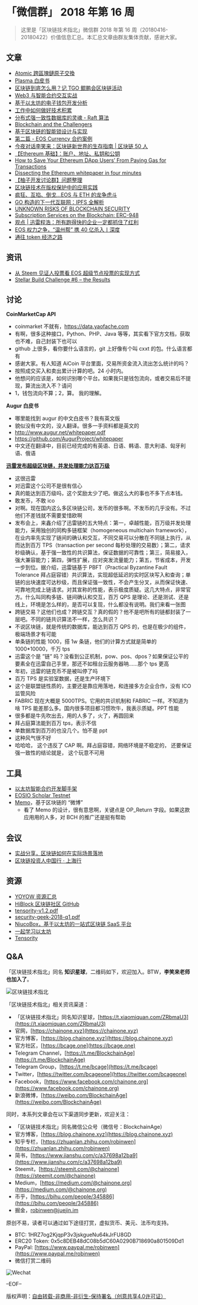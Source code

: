 # 「微信群」 2018 年第 16 周

> 这里是「区块链技术指北」微信群 2018 年第 16 周（20180416-20180422）价值信息汇总。本汇总文章由群友集体贡献，感谢大家。

## 文章

* [Atomic 跨區塊鏈原子交換](https://bcage.one/d/303-atomic)
* [Plasma 白皮书](https://bcage.one/d/306-plasma)
* [区块链到底怎么用？记 TGO 鲲鹏会区块链活动](https://bcage.one/d/307-tgo)
* [Web3 与智能合约交互实战](https://mp.weixin.qq.com/s/3JlUiY1iacpysuPcmfTYbA)
* [基于以太坊的电子钱包开发分析](https://mp.weixin.qq.com/s/YQNlYozCvDGxyACliKDsgA)
* [工作中如何做好技术积累](https://bcage.one/d/311-study-vs-wrok)
* [分布式强一致性数据库的灵魂 - Raft 算法](https://bcage.one/d/317-raft)
* [Blockchain and the Challengers](https://bcage.one/d/319-blockchain-and-the-challengers)
* [基于区块链的智能锁设计与实现](https://mp.weixin.qq.com/s/J5qHsNBtuqnPADtjEJJ4KA)
* [第二篇 - EOS Currency 合约案例](https://mp.weixin.qq.com/s/acBdqA2H20OaclnxaxpQ0Q)
* [今夜对话李笑来：区块链新世界的生存指南 | 区块链 50 人](https://mp.weixin.qq.com/s/WC-GvhtlI-bYPJHjrdNxwg)
* [【Ethereum 基础】：账户、地址、私钥和公钥]()
* [How to Save Your Ethereum DApp Users’ From Paying Gas for Transactions](https://bcage.one/d/321-how-to-save-your-ethereum-dapp-users-from-paying-gas-for-transactions)
* [Dissecting the Ethereum whitepaper in four minutes](https://bcage.one/d/322-dissecting-the-ethereum-whitepaper-in-four-minutes)
* [【柚子开发讨论群】问题整理](https://bcage.one/d/323-eos)
* [区块链技术在版权保护中的应用实践](https://bcage.one/d/324-copyright)
* [疯狂、互掐、倒戈...EOS 与 ETH 的龙争虎斗](https://mp.weixin.qq.com/s/Qwc8uRNBCvZwTDQ1Y1ALRw)
* [GO 构造的下一代互联网：IPFS 全解析](https://bcage.one/d/326-go-ipfs)
* [UNKNOWN RISKS OF BLOCKCHAIN SECURITY](https://bcage.one/d/327-unknown-risks-of-blockchain-security)
* [Subscription Services on the Blockchain: ERC-948](https://bcage.one/d/328-subscription-services-on-the-blockchain-erc-948)
* [观点 | 迅雷程浩：所有跑得快的企业一定都抓住了红利](https://mp.weixin.qq.com/s/G5y2kOm0nR4w3MymTgBWgA)
* [EOS 权力之争，“温州帮” 携 40 亿杀入丨深度](https://mp.weixin.qq.com/s/Dx5IfuW9BHXM0p3ckrABIw)
* [通往 token 经济之路](https://mp.weixin.qq.com/s/6AS7sdEkzC93gboHrgmLWA)

## 资讯

* [从 Steem 见证人投票看 EOS 超级节点投票的实现方式](https://bcage.one/d/301-steem-eos)
* [Stellar Build Challenge #6 – the Results](https://bcage.one/d/310-stellar-build-challenge-6-the-results)

## 讨论

**CoinMarketCap API**

* coinmarket 不就有，https://data.yaofache.com
* 有啊，很多这种接口，Python、PHP、Java 等等，其实看下官方文档，获取也不难，自己封装下也可以
* github 上很多，看你要什么语言的，git 上好像有个叫 cxxt 的包。什么语言都有
* 感谢大家。有人知道 AiCoin 平台里面，交易所资金流入流出怎么统计的吗？
* 按照成交买入和卖出累计计算的吧。24 小时内。
* 他想问的应该是，如何识别哪个平台。如果我只是钱包流向，或者交易后不提现，算流出流入不？请问
* 1，钱包流向不算；2，算。 我的理解。

**Augur 白皮书**

* 哪里能找到 augur 的中文白皮书？我有英文版
* 貌似没有中文的，没人翻译。很多一手资料都是英文的
* http://www.augur.net/whitepaper.pdf
* https://github.com/AugurProject/whitepaper
* 中文还在翻译中，目前已经完成的有英语、日语、韩语、意大利语、匈牙利语、俄语

**[迅雷发布超级区块链，并发处理能力达百万级](https://mp.weixin.qq.com/s/FZiXxvQ10VFbP_FG76rJ3Q)**

* 这很迅雷
* 对迅雷这个公司不是很有信心
* 真的能达到百万级吗，这个奖励太少了吧。做这么大的事也不多下点本钱。
* 敢发币，不敢 ico
* 对啊。现在国内这么多区块链公司，发币的很多啊。不发币的几乎没有。不过他们不差钱就不需要爱惜欧啊
* 发布会上，来鑫介绍了迅雷链的五大特点：第一，卓越性能，百万级并发处理能力，采用独创的同构多链框架（homogeneous multichain framework），在业内率先实现了链间的确认和交互，不同交易可以分散在不同链上执行，从而达到百万 TPS（transaction per second 每秒处理的交易数）；第二，请求秒级确认，基于强一致性的共识算法，保证数据的可靠性；第三，简易接入，强大兼容能力；第四，弹性扩展，应对突发流量能力；第五，节省成本，开发一步到位。据介绍，迅雷链基于 PBFT（Practical Byzantine Fault Tolerance 拜占庭容错）共识算法，实现超低延迟的实时区块写入和查询；单链的出块速度可达秒级，而且保证强一致性，不会产生分叉，从而保证快速、可靠地完成上链请求。对其宣称的性能，表示极度质疑。这几大特点，非常官方。什么叫同构多链、链间确认和交互，百万 QPS 是理论、还是测试、还是线上，环境是怎么样的，是否可以复现，什么都没有说明。我们来看一张图
* 跨链交易？这他们也成？跨链交互？真的假的？他不是吧所有的链都封装了一层吧。不同的链共识算法不一样，怎么共识？
* 不说区块链，就是传统的数据库，能达到百万 QPS 的，也是在极少的组件，极端场景才有可能
* 单条链的性能 1000，搭 1w 条链，他们的计算方式就是简单的 1000*10000，千万 tps
* 迅雷这个是 ”链” 吗？没看到公正机制，pow、pos、dpos？如果保证公平的要素全在迅雷自己手里，那还不如租台云服务器呐……那个 tps 更高
* 年初，迅雷的链克币不是被叫停了吗
* 百万 TPS 是实验室数据，还是生产环境下
* 这个是联盟链性质的，主要还是靠应用落地，和连接多方企业合作，没有 ICO 监管风险
* FABRIC 现在大概是 5000TPS。它用的共识机制和 FABRIC 一样。不知道为啥 TPS 能差那么多。国内很多项目都习惯吹牛，我表示质疑。PPT 性能
* 很多都是牛先吹出去，用的人多了，火了，再圆回来
* 拜占庭算法能到百万 tps，表示不信
* 单数据库到百万的也没几个。怕不是 ppt
* 这种风气很不好
* 哈哈哈， 这个违反了 CAP 啊。拜占庭容错，网络环境是不稳定的， 还要保证强一致性的结论就是， 这个玩意不可用

## 工具

* [以太坊智能合约开发脚手架](https://bcage.one/d/302-mcat)
* [EOSIO Scholar Testnet](https://bcage.one/d/316-eosio-scholar-testnet)
* [Memo](https://bcage.one/d/318-memo)，基于区块链的 “微博”
    - 看了 Memo 的设计，很有意思啊，关键点是 OP_Return 字段。如果这款应用用的人多，对 BCH 的推广还是挺有帮助

## 会议

* [实战分享，区块链如何在实际场景落地](https://bcage.one/d/313-tgo)
* [区块链投资人中国行 · 上海行](http://www.huodongxing.com/event/1435814058300)

## 资源

* [YOYOW 资源汇总](https://bcage.one/d/304-yoyow)
* [HiBlock 区块链社区 GitHub](https://bcage.one/d/305-hiblock-github)
* [tensority-v1.2.pdf](https://yadi.sk/i/q81Rh-Bm3USVBu)
* [security-geek-2018-q1.pdf](https://yadi.sk/i/1IAxztW43USVCZ)
* [NiucoBox，基于以太坊的一站式区块链 SaaS 平台](https://bcage.one/d/312-niucobox-saas)
* [一起学习以太坊](https://bcage.one/d/314-ethereum)
* [Tensority](https://github.com/Bytom/bytom/wiki/tensority-v1.2.pdf)

## Q&A

「区块链技术指北」同名 **知识星球**，二维码如下，欢迎加入。BTW，**李笑来老师也加入了**。

![区块链技术指北](https://i.imgur.com/RBmpxTL.png)

「区块链技术指北」相关资讯渠道：

* 「区块链技术指北」同名知识星球，[https://t.xiaomiquan.com/ZRbmaU3](https://t.xiaomiquan.com/ZRbmaU3)
* 官网，[https://chainone.xyz](https://chainone.xyz)
* 官方博客，[https://blog.chainone.xyz](https://blog.chainone.xyz)
* 官方社区，[https://bcage.one](https://bcage.one)
* Telegram Channel，[https://t.me/BlockchainAge](https://t.me/BlockchainAge)
* Telegram Group，[https://t.me/bcage](https://t.me/bcage)
* Twitter，[https://twitter.com/bcageone](https://twitter.com/bcageone)
* Facebook，[https://www.facebook.com/chainone.org](https://www.facebook.com/chainone.org)
* 新浪微博，[https://weibo.com/BlockchainAge](https://weibo.com/BlockchainAge)

同时，本系列文章会在以下渠道同步更新，欢迎关注：

* 「区块链技术指北」同名微信公众号（微信号：BlockchainAge）
* 官方博客，[https://blog.chainone.xyz](https://blog.chainone.xyz)
* 知乎专栏，[https://zhuanlan.zhihu.com/robinwen](https://zhuanlan.zhihu.com/robinwen)
* 简书，[https://www.jianshu.com/c/a37698a12ba9](https://www.jianshu.com/c/a37698a12ba9)
* Steemit，[https://steemit.com/@chainone](https://steemit.com/@chainone)
* Medium，[https://medium.com/@chainone.org](https://medium.com/@chainone.org)
* 币乎，[https://bihu.com/people/345886](https://bihu.com/people/345886)
* 掘金，[robinwen@juejin.im](https://juejin.im/user/5673ccae60b2260ee435f89a/posts)

原创不易，读者可以通过如下途径打赏，虚拟货币、美元、法币均支持。

* BTC: 1HRZ7og2KjqpP3v3jskgueNu64kJrFU8GD
* ERC20 Token: 0x5c8DEB48dC08b5dC60A0290B718690a801509Dd1
* PayPal: [https://www.paypal.me/robinwen](https://www.paypal.me/robinwen)
* 微信打赏二维码

![Wechat](https://i.imgur.com/hKyy9lI.jpg)

–EOF–

版权声明：[自由转载-非商用-非衍生-保持署名（创意共享4.0许可证）](http://creativecommons.org/licenses/by-nc-nd/4.0/deed.zh)